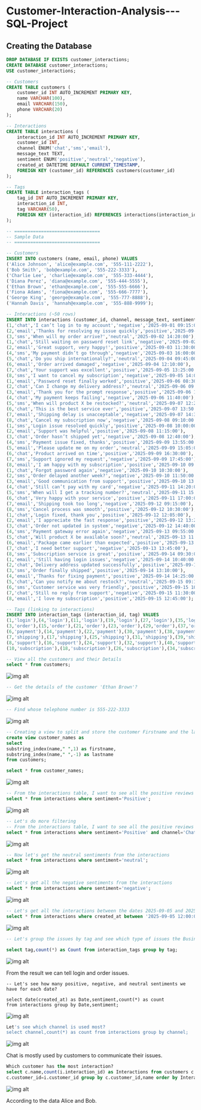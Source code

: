 # Customer-Interaction-Analysis---SQL-Project

## Creating the Database
```sql
DROP DATABASE IF EXISTS customer_interactions;
CREATE DATABASE customer_interactions;
USE customer_interactions;
```
```sql
-- Customers
CREATE TABLE customers (
    customer_id INT AUTO_INCREMENT PRIMARY KEY,
    name VARCHAR(100),
    email VARCHAR(150),
    phone VARCHAR(20)
);

-- Interactions
CREATE TABLE interactions (
    interaction_id INT AUTO_INCREMENT PRIMARY KEY,
    customer_id INT,
    channel ENUM('chat','sms','email'),
    message_text TEXT,
    sentiment ENUM('positive','neutral','negative'),
    created_at DATETIME DEFAULT CURRENT_TIMESTAMP,
    FOREIGN KEY (customer_id) REFERENCES customers(customer_id)
);

-- Tags
CREATE TABLE interaction_tags (
    tag_id INT AUTO_INCREMENT PRIMARY KEY,
    interaction_id INT,
    tag VARCHAR(50),
    FOREIGN KEY (interaction_id) REFERENCES interactions(interaction_id)
);
```

```sql
-- ================================
-- Sample Data
-- ================================

-- Customers
INSERT INTO customers (name, email, phone) VALUES
('Alice Johnson', 'alice@example.com', '555-111-2222'),
('Bob Smith', 'bob@example.com', '555-222-3333'),
('Charlie Lee', 'charlie@example.com', '555-333-4444'),
('Diana Perez', 'diana@example.com', '555-444-5555'),
('Ethan Brown', 'ethan@example.com', '555-555-6666'),
('Fiona Adams', 'fiona@example.com', '555-666-7777'),
('George King', 'george@example.com', '555-777-8888'),
('Hannah Davis', 'hannah@example.com', '555-888-9999');

-- Interactions (~50 rows)
INSERT INTO interactions (customer_id, channel, message_text, sentiment, created_at) VALUES
(1,'chat','I can’t log in to my account','negative','2025-09-01 09:15:00'),
(2,'email','Thanks for resolving my issue quickly','positive','2025-09-01 10:05:00'),
(3,'sms','When will my order arrive?','neutral','2025-09-02 14:20:00'),
(1,'chat','Still waiting on password reset link','negative','2025-09-02 15:10:00'),
(2,'email','Great support, very happy!','positive','2025-09-03 11:30:00'),
(4,'sms','My payment didn’t go through','negative','2025-09-03 16:00:00'),
(5,'chat','Do you ship internationally?','neutral','2025-09-04 09:45:00'),
(6,'email','Order arrived damaged','negative','2025-09-04 12:10:00'),
(7,'chat','Your support was excellent','positive','2025-09-05 13:25:00'),
(8,'sms','I want to cancel my subscription','negative','2025-09-05 14:00:00'),
(1,'email','Password reset finally worked','positive','2025-09-06 08:30:00'),
(2,'chat','Can I change my delivery address?','neutral','2025-09-06 09:20:00'),
(3,'email','Thank you for the prompt response','positive','2025-09-06 10:15:00'),
(4,'chat','My payment keeps failing','negative','2025-09-06 11:40:00'),
(5,'sms','When will product X be restocked?','neutral','2025-09-07 12:25:00'),
(6,'chat','This is the best service ever','positive','2025-09-07 13:50:00'),
(7,'email','Shipping delay is unacceptable','negative','2025-09-07 14:30:00'),
(8,'chat','Cancel my subscription now','negative','2025-09-08 09:10:00'),
(1,'sms','Login issue resolved quickly','positive','2025-09-08 10:00:00'),
(2,'email','Support was helpful','positive','2025-09-08 11:15:00'),
(3,'chat','Order hasn’t shipped yet','negative','2025-09-08 12:40:00'),
(4,'sms','Payment issue fixed, thanks','positive','2025-09-09 13:55:00'),
(5,'email','Please update me on my order','neutral','2025-09-09 15:05:00'),
(6,'chat','Product arrived on time','positive','2025-09-09 16:30:00'),
(7,'sms','Support ignored my request','negative','2025-09-09 17:45:00'),
(8,'email','I am happy with my subscription','positive','2025-09-10 09:10:00'),
(1,'chat','Forgot password again','negative','2025-09-10 10:30:00'),
(2,'sms','Order delayed another week?','negative','2025-09-10 11:50:00'),
(3,'email','Good communication from support','positive','2025-09-10 13:05:00'),
(4,'chat','Still can’t pay with my card','negative','2025-09-11 14:20:00'),
(5,'sms','When will I get a tracking number?','neutral','2025-09-11 15:45:00'),
(6,'chat','Very happy with your service','positive','2025-09-11 17:00:00'),
(7,'email','Shipping took too long','negative','2025-09-12 09:15:00'),
(8,'sms','Cancel process was smooth','positive','2025-09-12 10:30:00'),
(1,'chat','Login fixed, thank you','positive','2025-09-12 12:05:00'),
(2,'email','I appreciate the fast response','positive','2025-09-12 13:25:00'),
(3,'chat','Order not updated in system','negative','2025-09-12 14:40:00'),
(4,'sms','Payment gateway error again','negative','2025-09-13 09:55:00'),
(5,'chat','Will product X be available soon?','neutral','2025-09-13 11:10:00'),
(6,'email','Package came earlier than expected','positive','2025-09-13 12:20:00'),
(7,'chat','I need better support','negative','2025-09-13 13:45:00'),
(8,'sms','Subscription service is great','positive','2025-09-14 09:30:00'),
(1,'email','Still having login issues','negative','2025-09-14 10:40:00'),
(2,'chat','Delivery address updated successfully','positive','2025-09-14 12:00:00'),
(3,'sms','Order finally shipped','positive','2025-09-14 13:10:00'),
(4,'email','Thanks for fixing payment','positive','2025-09-14 14:25:00'),
(5,'chat','Can you notify me about restock?','neutral','2025-09-15 09:15:00'),
(6,'sms','Customer service was very friendly','positive','2025-09-15 10:20:00'),
(7,'chat','Still no reply from support','negative','2025-09-15 11:30:00'),
(8,'email','I love my subscription','positive','2025-09-15 12:45:00');

-- Tags (linking to interactions)
INSERT INTO interaction_tags (interaction_id, tag) VALUES
(1,'login'),(4,'login'),(11,'login'),(19,'login'),(27,'login'),(35,'login'),(43,'login'),
(3,'order'),(15,'order'),(21,'order'),(23,'order'),(29,'order'),(37,'order'),(45,'order'),
(6,'payment'),(14,'payment'),(22,'payment'),(30,'payment'),(38,'payment'),
(7,'shipping'),(17,'shipping'),(25,'shipping'),(31,'shipping'),(39,'shipping'),
(8,'support'),(16,'support'),(24,'support'),(32,'support'),(40,'support'),(48,'support'),
(10,'subscription'),(18,'subscription'),(26,'subscription'),(34,'subscription'),(42,'subscription'),(50,'subscription');
```
```sql
-- View all the customers and their Details
select * from customers;
```
![img alt](https://github.com/nsankareswari-70/Customer-Interaction-Analysis---SQL-Project/blob/bb6c3fc8bc3cc8bae0dc16c0695608b0b1940cc1/cia1.png)

```sql
-- Get the details of the customer 'Ethan Brown'?
```
![img alt](https://github.com/nsankareswari-70/Customer-Interaction-Analysis---SQL-Project/blob/26ec58390257a77ba0b556f5bd1e174e5390e4b7/cia2.png)

```sql
-- Find whose telephone number is 555-222-3333
```
![img alt](https://github.com/nsankareswari-70/Customer-Interaction-Analysis---SQL-Project/blob/12ce4d7713a1b1036195154b363bac2582685358/Cia3.png)

```sql
-- Creating a view to split and store the customer Firstname and the lastname.
create view customer_names as
select 
substring_index(name," ",1) as firstname,
substring_index(name," ",-1) as lastname 
from customers;

select * from customer_names;
```
![img alt](https://github.com/nsankareswari-70/Customer-Interaction-Analysis---SQL-Project/blob/8d30cf5b19cbb22c95e9c2e88ab7f42b11a177c9/cia4.png)

``` sql
-- From the interactions table, I want to see all the positive reviews
select * from interactions where sentiment='Positive';
```
![img alt](https://github.com/nsankareswari-70/Customer-Interaction-Analysis---SQL-Project/blob/fa5e2a986597c7a510956ddd918ce308322583f7/cia5.png)

``` sql
-- Let's do more filtering
-- From the interactions table, I want to see all the positive reviews and channel is chat
select * from interactions where sentiment='Positive' and channel='Chat';
```
![img alt](https://github.com/nsankareswari-70/Customer-Interaction-Analysis---SQL-Project/blob/3c7596c6ab3d5c7de7dd674040cfdda9e8b96e04/cia6.png)


```sql
-- Now let's get the neutral sentiments from the interactions
select * from interactions where sentiment='neutral';
```
![img alt](https://github.com/nsankareswari-70/Customer-Interaction-Analysis---SQL-Project/blob/2c8b718c71f42dc173825ddd5407d4bb74fb5d5c/cia7.png)


``` sql
-- Let's get all the negative sentiments from the interactions
select * from interactions where sentiment='negative';
```
![img alt](https://github.com/nsankareswari-70/Customer-Interaction-Analysis---SQL-Project/blob/77b1ff61be19d8328fcd6d2888bb67fd6f6c3352/cia8.png)

``` Sql
-- Let's get all the interactions between the dates 2025-09-05 and 2025-09-10
select * from interactions where created_at between '2025-09-05 12:00:00' and '2025-09-10 12:00:00';
```
![img alt](https://github.com/nsankareswari-70/Customer-Interaction-Analysis---SQL-Project/blob/18606e623cc550d299562223e6a70dc6e95714cf/cia9.png)

``` sql
-- Let's group the issues by tag and see which type of issues the Business has the most?

select tag,count(*) as Count from interaction_tags group by tag;

```

![img alt](https://github.com/nsankareswari-70/Customer-Interaction-Analysis---SQL-Project/blob/089afb9823bc0faf0cab202281b696b9adde7fa0/cia10.png)

From the result we can tell login and order issues.

```
-- Let's see how many positive, negative, and neutral sentiments we have for each date?

select date(created_at) as Date,sentiment,count(*) as count 
from interactions group by Date,sentiment;

```
![img alt](https://github.com/nsankareswari-70/Customer-Interaction-Analysis---SQL-Project/blob/5e69ca0b7c2a2b669111a944dcb8dba20ed2bed9/cia11.png)

``` sql
Let's see which channel is used most?
select channel,count(*) as count from interactions group by channel;
```

![img alt](https://github.com/nsankareswari-70/Customer-Interaction-Analysis---SQL-Project/blob/9ce7c355dbb882547b46a169f3048b9ed56ddb57/cia12.png)

Chat is mostly used by customers to communicate their issues.

```sql
Which customer has the most interaction?
select c.name,count(i.interaction_id) as Interactions from customers c join interactions i on
c.customer_id=i.customer_id group by c.customer_id,name order by Interactions desc;

```

![img alt](https://github.com/nsankareswari-70/Customer-Interaction-Analysis---SQL-Project/blob/423dd980c72c6c7fe2fc5f4f86caf94fb6b39d9b/cia13.png)

According to the data Alice and Bob.


